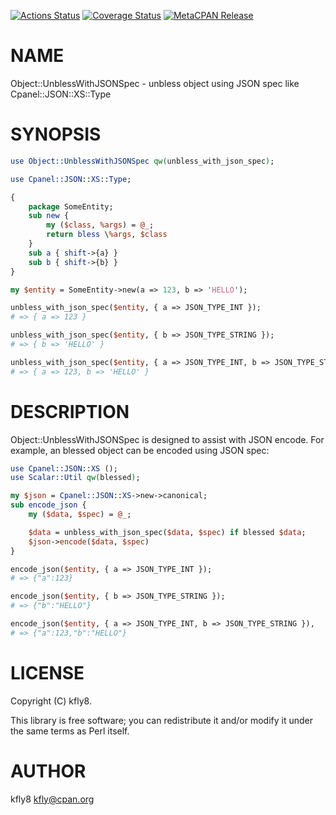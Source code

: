 [![Actions Status](https://github.com/kfly8/p5-Object-UnblessWithJSONSpec/actions/workflows/test.yml/badge.svg)](https://github.com/kfly8/p5-Object-UnblessWithJSONSpec/actions) [![Coverage Status](http://codecov.io/github/kfly8/p5-Object-UnblessWithJSONSpec/coverage.svg?branch=main)](https://codecov.io/github/kfly8/p5-Object-UnblessWithJSONSpec?branch=main) [![MetaCPAN Release](https://badge.fury.io/pl/Object-UnblessWithJSONSpec.svg)](https://metacpan.org/release/Object-UnblessWithJSONSpec)
# NAME

Object::UnblessWithJSONSpec - unbless object using JSON spec like Cpanel::JSON::XS::Type

# SYNOPSIS

```perl
use Object::UnblessWithJSONSpec qw(unbless_with_json_spec);

use Cpanel::JSON::XS::Type;

{
    package SomeEntity;
    sub new {
        my ($class, %args) = @_;
        return bless \%args, $class
    }
    sub a { shift->{a} }
    sub b { shift->{b} }
}

my $entity = SomeEntity->new(a => 123, b => 'HELLO');

unbless_with_json_spec($entity, { a => JSON_TYPE_INT });
# => { a => 123 }

unbless_with_json_spec($entity, { b => JSON_TYPE_STRING });
# => { b => 'HELLO' }

unbless_with_json_spec($entity, { a => JSON_TYPE_INT, b => JSON_TYPE_STRING });
# => { a => 123, b => 'HELLO' }
```

# DESCRIPTION

Object::UnblessWithJSONSpec is designed to assist with JSON encode.
For example, an blessed object can be encoded using JSON spec:

```perl
use Cpanel::JSON::XS ();
use Scalar::Util qw(blessed);

my $json = Cpanel::JSON::XS->new->canonical;
sub encode_json {
    my ($data, $spec) = @_;

    $data = unbless_with_json_spec($data, $spec) if blessed $data;
    $json->encode($data, $spec)
}

encode_json($entity, { a => JSON_TYPE_INT });
# => {"a":123}

encode_json($entity, { b => JSON_TYPE_STRING });
# => {"b":"HELLO"}

encode_json($entity, { a => JSON_TYPE_INT, b => JSON_TYPE_STRING }),
# => {"a":123,"b":"HELLO"}
```

# LICENSE

Copyright (C) kfly8.

This library is free software; you can redistribute it and/or modify
it under the same terms as Perl itself.

# AUTHOR

kfly8 <kfly@cpan.org>

